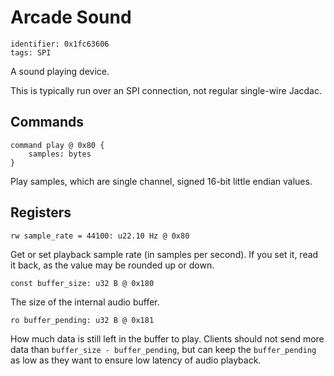 # Arcade Sound

    identifier: 0x1fc63606
    tags: SPI

A sound playing device.

This is typically run over an SPI connection, not regular single-wire Jacdac.

## Commands

    command play @ 0x80 {
        samples: bytes
    }

Play samples, which are single channel, signed 16-bit little endian values.

## Registers

    rw sample_rate = 44100: u22.10 Hz @ 0x80

Get or set playback sample rate (in samples per second).
If you set it, read it back, as the value may be rounded up or down.

    const buffer_size: u32 B @ 0x180

The size of the internal audio buffer.

    ro buffer_pending: u32 B @ 0x181

How much data is still left in the buffer to play.
Clients should not send more data than `buffer_size - buffer_pending`,
but can keep the `buffer_pending` as low as they want to ensure low latency
of audio playback.
